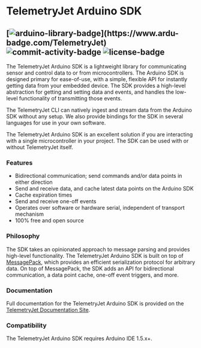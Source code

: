 # TelemetryJet Arduino SDK

[![arduino-library-badge](https://www.ardu-badge.com/badge/TelemetryJet.svg?)](https://www.ardu-badge.com/TelemetryJet)
![commit-activity-badge](https://img.shields.io/github/last-commit/telemetryjet/telemetryjet-arduino-sdk)
![license-badge](https://img.shields.io/github/license/telemetryjet/telemetryjet-arduino-sdk)
--- 

The TelemetryJet Arduino SDK is a lightweight library for communicating sensor and control data to or from microcontrollers. The Arduino SDK is designed primary for ease-of-use, with a simple, flexible API for instantly getting data from your embedded device. The SDK provides a high-level abstraction for getting and setting data and events, and handles the low-level functionality of transmitting those events.

The TelemetryJet CLI can natively ingest and stream data from the Arduino SDK without any setup. We also provide bindings for the SDK in several languages for use in your own software.

The TelemetryJet Arduino SDK is an excellent solution if you are interacting with a single microcontroller in your project. The SDK can be used with or without TelemetryJet itself.


### Features
- Bidirectional communication; send commands and/or data points in either direction
- Send and receive data, and cache latest data points on the Arduino SDK
- Cache expiration times
- Send and receive one-off events
- Operates over software or hardware serial, independent of transport mechanism
- 100% free and open source


### Philosophy
The SDK takes an opinionated approach to message parsing and provides high-level functionality.
The TelemetryJet Arduino SDK is built on top of [MessagePack](https://msgpack.org/index.html), which provides an efficient serialization protocol for arbitrary data. On top of MessagePack, the SDK adds
an API for bidirectional communication, a data point cache, one-off event triggers, and more.

### Documentation
Full documentation for the TelemetryJet Arduino SDK is provided on the [TelemetryJet Documentation Site](https://docs.telemetryjet.com/arduino_sdk/).

### Compatibility

The TelemetryJet Arduino SDK requires Arduino IDE 1.5.x+.
